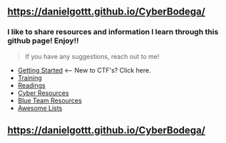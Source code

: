 ## https://danielgottt.github.io/CyberBodega/

### I like to share resources and information I learn through this github page! Enjoy!!
> If you have any suggestions, reach out to me!

* [Getting Started](./getting_started.md) <-- New to CTF's? Click here.
* [Training](./training.md)
* [Readings](./readings.md)
* [Cyber Resources](./cyber_resources.md)
* [Blue Team Resources](./blue_team_resources.md)
* [Awesome Lists](./awesome_lists.md)

## https://danielgottt.github.io/CyberBodega/




